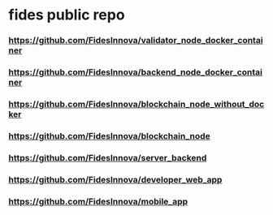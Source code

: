 # fides public repo

### https://github.com/FidesInnova/validator_node_docker_container
### https://github.com/FidesInnova/backend_node_docker_container
### https://github.com/FidesInnova/blockchain_node_without_docker
### https://github.com/FidesInnova/blockchain_node
### https://github.com/FidesInnova/server_backend
### https://github.com/FidesInnova/developer_web_app
### https://github.com/FidesInnova/mobile_app
